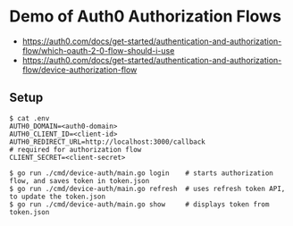 Demo of Auth0 Authorization Flows
=========================================

- https://auth0.com/docs/get-started/authentication-and-authorization-flow/which-oauth-2-0-flow-should-i-use
- https://auth0.com/docs/get-started/authentication-and-authorization-flow/device-authorization-flow

## Setup

```
$ cat .env
AUTH0_DOMAIN=<auth0-domain>
AUTH0_CLIENT_ID=<client-id>
AUTH0_REDIRECT_URL=http://localhost:3000/callback
# required for authorization flow
CLIENT_SECRET=<client-secret>

$ go run ./cmd/device-auth/main.go login    # starts authorization flow, and saves token in token.json
$ go run ./cmd/device-auth/main.go refresh  # uses refresh token API, to update the token.json
$ go run ./cmd/device-auth/main.go show     # displays token from token.json

```

